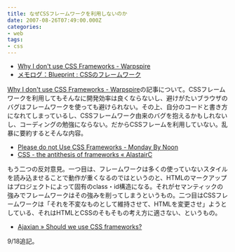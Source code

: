 ```yaml
---
title: なぜCSSフレームワークを利用しないのか
date: 2007-08-26T07:49:00.000Z
categories:
- web
tags:
- css
---
```

*   [Why I don't use CSS Frameworks - Warpspire](http://warpspire.com/features/css-frameworks/)
*   [メモログ：Blueprint : CSSのフレームワーク](/blog//2007/08/blueprint_a_css_framework/)

<!-- more -->

[Why I don't use CSS Frameworks - Warpspire](http://warpspire.com/features/css-frameworks/)の記事について。CSSフレームワークを利用してもそんなに開発効率は良くならないし、避けがたいブラウザのバグはフレームワークを使っても避けられない。その上、自分のコードと書き方になれてしまっているし、CSSフレームワーク由来のバグを抱えるかもしれないし、コーディングの勉強にならない。だからCSSフレームを利用していない。乱暴に要約するとそんな内容。

*   [Please do not Use CSS Frameworks - Monday By Noon](http://mondaybynoon.com/2007/08/27/please-do-not-use-css-frameworks/)
*   [CSS - the antithesis of frameworks « AlastairC](http://alastairc.ac/2007/08/css-the-antithesis-of-frameworks/)

もう二つの反対意見。一つ目は、フレームワークは多くの使っていないスタイルを読み込ませることで動作が重くなるのではというのと、HTMLのマークアップはプロジェクトによって固有のclass・id構造になる。それがセマンティックの強みでフレームワークはその強みを削ってしまうというもの。二つ目はCSSフレームワークは「それを不変なものとして維持させて、HTMLを変更させ」ようとしている、それはHTMLとCSSのそもそもの考え方に適さない、というもの。

*   [Ajaxian » Should we use CSS frameworks?](http://ajaxian.com/archives/should-we-use-css-frameworks)

9/18追記。
